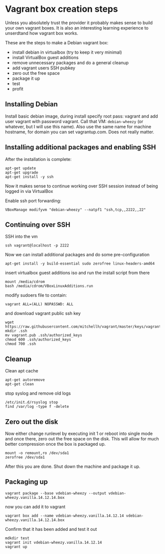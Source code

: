 # Vagrant box creation steps

Unless you absolutely trust the provider it probably makes sense to build your own vagrant boxes. It is also an interesting learning experience to unserdtand how vagrant box works.

These are the steps to make a Debian vagrant box:

* install debian in virtualbox (try to keep it very minimal)
* install VirtualBox guest additions
* remove unnecessary packages and do a general cleanup
* add vagrant users SSH pubkey
* zero out the free space
* package it up
* test
* profit

## Installing Debian
Install basic debian image, during install specify root pass: vagrant and add user vagrant with password vagrant.
Call that VM: `debian-wheezy` (or whatever, but I will use this name).
Also use the same name for machine hostname, for domain you can set vagrantup.com. Does not really matter.
## Installing additional packages and enabling SSH
After the installation is complete:
```
apt-get update 
apt-get upgrade 
apt-get install -y ssh 
```

Now it makes sense to continue working over SSH session instead of being logged in via VirtualBox

Enable ssh port forwarding:
```
VBoxManage modifyvm "debian-wheezy" --natpf1 "ssh,tcp,,2222,,22"
```

## Continuing over SSH

SSH into the vm
```
ssh vagrant@localhost -p 2222
```

Now we can install additional packages and do some pre-configuration

```
apt-get install -y build-essential sudo zerofree linux-headers-amd64
```

insert virtualbox guest additions iso and run the install script from there

```
mount /media/cdrom 
bash /media/cdrom/VBoxLinuxAdditions.run
```

modify sudoers file to contain:

```
vagrant ALL=(ALL) NOPASSWD: ALL
```
and download vagrant public ssh key

```
wget https://raw.githubusercontent.com/mitchellh/vagrant/master/keys/vagrant.pub
mkdir .ssh
mv vagrant.pub .ssh/authorized_keys
chmod 600 .ssh/authorized_keys
chmod 700 .ssh
```
## Cleanup
Clean apt cache
```
apt-get autoremove
apt-get clean
```

stop syslog and remove old logs

```
/etc/init.d/rsyslog stop
find /var/log -type f -delete
```
## Zero out the disk
Now either change runlevel by executing init 1 or reboot into single mode and once there, zero out the free space on the disk. This will allow for much better compression once the box is packaged up.

```
mount -o remount,ro /dev/sda1
zerofree /dev/sda1 
```
After this you are done. Shut down the machine and package it up.

## Packaging up
```
vagrant package --base vdebian-wheezy --output vdebian-wheezy.vanilla.14.12.14.box
```
now you can add it to vagrant
```
vagrant box add --name vdebian-wheezy.vanilla.14.12.14 vdebian-wheezy.vanilla.14.12.14.box
```
Confirm that it has been added and test it out

```
mdkdir test
vagrant init vdebian-wheezy.vanilla.14.12.14
vagrant up
```


